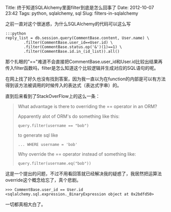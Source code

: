 Title: 终于知道SQLAlchemy里面filter到底是怎么回事了
Date: 2012-10-07 23:42
Tags: python, sqlalchemy, sql
Slug: filters-in-sqlalchemy

之前一直对这个很迷惑，为什么SQLAlchemy的代码可以这么写

    :::python
    reply_list = db.session.query(CommentBase.content, User.name) \
            .filter(CommentBase.user_id==User.id) \
            .filter(CommentBase.status.op('&')(1)==1) \
            .filter(CommentBase.id.in_(id_list)).all()

那个扎眼的"=="难道不会直接把CommentBase.user_id和User.id比较出结果再传入filter函数吗，filter是怎么知道这个比较逻辑并生成对应的SQL语句的呢。

在网上找了好久也没有找到答案，因为我一直以为在function的内部是可以有方法得到该方法被调用的时候传入的表达式（表达式字串）的。

直到后来看到了StackOverFlow上的这么一条：

  > What advantage is there to overriding the == operator in an ORM?
  >
  > Apparently alot of ORM's do something like this:
  >
  >     query.filter(username == "bob")
  >
  > to generate sql like
  >
  >     ... WHERE username = 'bob'
  >
  > Why override the == operator instead of something like:
  >
  >     query.filter(username.eq("bob"))

这是一个提出的问题，不过不用看回答就已经解决我的疑惑了，我居然把运算法override这个概念给忘了，真个悲剧。

    >>> CommentBase.user_id == User.id
    <sqlalchemy.sql.expression._BinaryExpression object at 0x2bdfd50>

一切都真相大白了。
